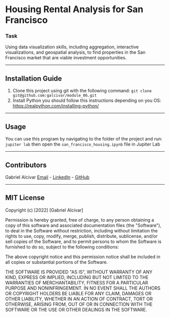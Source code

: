# Housing Rental Analysis for San Francisco
### Task 
Using data visualization skills, including aggregation, interactive visualizations, and geospatial analysis, to find properties in the San Francisco market that are viable investment opportunities.

---

## Installation Guide
1. Clone this project using git with the following command: `git clone git@github.com:galcivar/module_06.git`
2. Install Python you should follow this instructions depending on you OS: https://realpython.com/installing-python/

---

## Usage
You can use this program by navigating to the folder of the project and run:
`jupiter lab` then open the `san_francisco_housing.ipynb` file in Jupiter Lab

---

## Contributors
Gabriel Alcivar
[Email](mailto:galcivar@galgomedia.com) - [LinkedIn](https://www.linkedin.com/in/gabriel-alcivar-aa83a710b/) - [GitHub](https://github.com/galcivar/)

---

## MIT License

Copyright (c) [2022] [Gabriel Alcivar]

Permission is hereby granted, free of charge, to any person obtaining a copy
of this software and associated documentation files (the "Software"), to deal
in the Software without restriction, including without limitation the rights
to use, copy, modify, merge, publish, distribute, sublicense, and/or sell
copies of the Software, and to permit persons to whom the Software is
furnished to do so, subject to the following conditions:

The above copyright notice and this permission notice shall be included in all
copies or substantial portions of the Software.

THE SOFTWARE IS PROVIDED "AS IS", WITHOUT WARRANTY OF ANY KIND, EXPRESS OR
IMPLIED, INCLUDING BUT NOT LIMITED TO THE WARRANTIES OF MERCHANTABILITY,
FITNESS FOR A PARTICULAR PURPOSE AND NONINFRINGEMENT. IN NO EVENT SHALL THE
AUTHORS OR COPYRIGHT HOLDERS BE LIABLE FOR ANY CLAIM, DAMAGES OR OTHER
LIABILITY, WHETHER IN AN ACTION OF CONTRACT, TORT OR OTHERWISE, ARISING FROM,
OUT OF OR IN CONNECTION WITH THE SOFTWARE OR THE USE OR OTHER DEALINGS IN THE
SOFTWARE.
